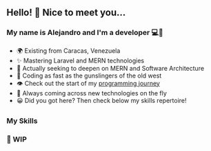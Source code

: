 ## Hello! 👋 Nice to meet you...

### My name is Alejandro and I'm a developer 💻🚀

* 🌍 Existing from Caracas, Venezuela
* ✨ Mastering Laravel and MERN technologies
* 📖 Actually seeking to deepen on MERN and Software Architecture
* 🤠 Coding as fast as the gunslingers of the old west
* 👁️ Check out the start of my <a href="https://my-journey-beggins.vercel.app/">programming journey</a>
* 🚄 Always coming across new technologies on the fly
* 😀 Did you got here? Then check below my skills repertoire!
##

### My Skills
### 🚧 WIP

<!--
**alerandon/alerandon** is a ✨ _special_ ✨ repository because its `README.md` (this file) appears on your GitHub profile.

Here are some ideas to get you started:

- 🔭 I’m currently working on ...
- 🌱 I’m currently learning ...
- 👯 I’m looking to collaborate on ...
- 🤔 I’m looking for help with ...
- 💬 Ask me about ...
- 📫 How to reach me: ...
- 😄 Pronouns: ...
- ⚡ Fun fact: ...
-->
